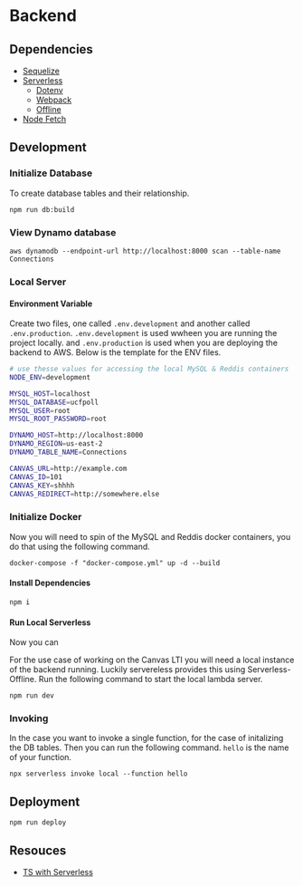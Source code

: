 # Backend

## Dependencies

- [Sequelize](https://sequelize.org/master/manual/getting-started.html)
- [Serverless](https://www.serverless.com/framework/docs/getting-started/)
  - [Dotenv](https://www.serverless.com/plugins/serverless-dotenv-plugin)
  - [Webpack](https://www.serverless.com/plugins/serverless-webpack/)
  - [Offline](https://www.serverless.com/plugins/serverless-offline/)
- [Node Fetch](https://www.npmjs.com/package/node-fetch)

## Development

### Initialize Database

To create database tables and their relationship.

```
npm run db:build
```

### View Dynamo database

```
aws dynamodb --endpoint-url http://localhost:8000 scan --table-name Connections
```

### Local Server

#### Environment Variable

Create two files, one called `.env.development` and another called `.env.production`.
`.env.development` is used wwheen you are running the project locally. and `.env.production` is used when you are deploying the backend to AWS.
Below is the template for the ENV files.

```bash
# use thesse values for accessing the local MySQL & Reddis containers
NODE_ENV=development

MYSQL_HOST=localhost
MYSQL_DATABASE=ucfpoll
MYSQL_USER=root
MYSQL_ROOT_PASSWORD=root

DYNAMO_HOST=http://localhost:8000
DYNAMO_REGION=us-east-2
DYNAMO_TABLE_NAME=Connections

CANVAS_URL=http://example.com
CANVAS_ID=101
CANVAS_KEY=shhhh
CANVAS_REDIRECT=http://somewhere.else
```

### Initialize Docker

Now you will need to spin of the MySQL and Reddis docker containers, you do that using the following command.

```
docker-compose -f "docker-compose.yml" up -d --build
```

#### Install Dependencies

```
npm i
```

#### Run Local Serverless

Now you can

For the use case of working on the Canvas LTI you will need a local instance of the backend running. Luckily servereless provides this using Serverless-Offline. Run the following command to start the local lambda server.

```
npm run dev
```

### Invoking

In the case you want to invoke a single function, for the case of initalizing the DB tables.
Then you can run the following command. `hello` is the name of your function.

```
npx serverless invoke local --function hello
```

## Deployment

```
npm run deploy
```

## Resouces

- [TS with Serverless](https://lesscodeismore.dev/serverless-typescript/)
